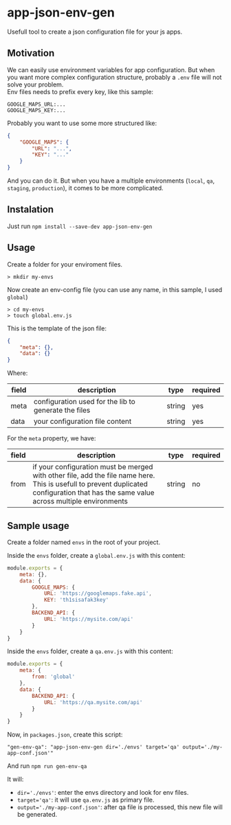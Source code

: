 # app-json-env-gen

Usefull tool to create a json configuration file for your js apps.

## Motivation

We can easily use environment variables for app configuration. But when you want more complex configuration structure, probably a `.env` file will not solve your problem. <br/>
Env files needs to prefix every key, like this sample:

```
GOOGLE_MAPS_URL:...
GOOGLE_MAPS_KEY:...
```

Probably you want to use some more structured like:

```json
{
    "GOOGLE_MAPS": {
        "URL": "...",
        "KEY": "..."
    }
}
```

And you can do it. But when you have a multiple environments (`local`, `qa`, `staging`, `production`), it comes to be more complicated.

## Instalation

Just run `npm install --save-dev app-json-env-gen`

## Usage

Create a folder for your enviroment files.

```
> mkdir my-envs
```

Now create an env-config file (you can use any name, in this sample, I used `global`)

```
> cd my-envs
> touch global.env.js
```

This is the template of the json file:

```json
{
    "meta": {},
    "data": {}
}
```

Where:

| field | description                                          | type   | required |
| ----- | ---------------------------------------------------- | ------ | -------- |
| meta  | configuration used for the lib to generate the files | string | yes      |
| data  | your configuration file content                      | string | yes      |

For the `meta` property, we have:

| field | description                                                                                                                                                                            | type   | required |
| ----- | -------------------------------------------------------------------------------------------------------------------------------------------------------------------------------------- | ------ | -------- |
| from  | if your configuration must be merged with other file, add the file name here. This is usefull to prevent duplicated configuration that has the same value across multiple environments | string | no       |

## Sample usage

Create a folder named `envs` in the root of your project.

Inside the `envs` folder, create a `global.env.js` with this content:

```js
module.exports = {
    meta: {},
    data: {
        GOOGLE_MAPS: {
            URL: 'https://googlemaps.fake.api',
            KEY: 'th1sisafak3key'
        },
        BACKEND_API: {
            URL: 'https://mysite.com/api'
        }
    }
}
```

Inside the `envs` folder, create a `qa.env.js` with this content:

```js
module.exports = {
    meta: {
        from: 'global'
    },
    data: {
        BACKEND_API: {
            URL: 'https://qa.mysite.com/api'
        }
    }
}
```

Now, in `packages.json`, create this script:

```
"gen-env-qa": "app-json-env-gen dir='./envs' target='qa' output='./my-app-conf.json'"
```

And run `npm run gen-env-qa`

It will:

-   `dir='./envs'`: enter the envs directory and look for env files.
-   `target='qa'`: it will use `qa.env.js` as primary file.
-   `output='./my-app-conf.json'`: after qa file is processed, this new file will be generated.
